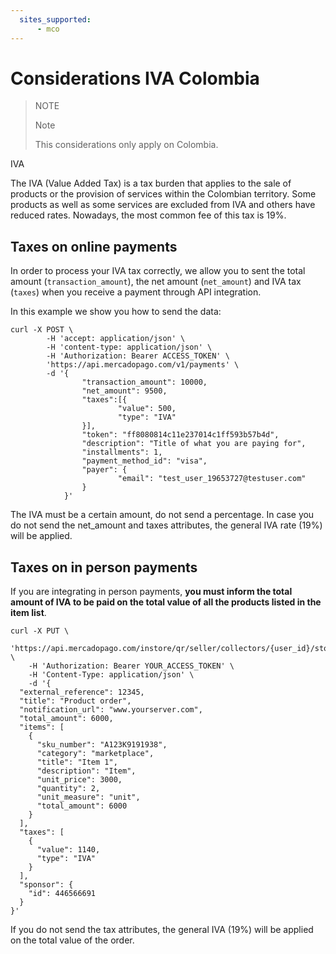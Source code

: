 ```yaml
---
  sites_supported:
      - mco
---
```


# Considerations IVA Colombia

> NOTE
>
> Note
>
> This considerations only apply on Colombia.

IVA

The IVA (Value Added Tax) is a tax burden that applies to the sale of products or the provision of services within the Colombian territory. Some products as well as some services are excluded from IVA and others have reduced rates. Nowadays, the most common fee of this tax is 19%.

## Taxes on online payments

In order to process your IVA tax correctly, we allow you to sent the total amount (`transaction_amount`), the net amount (`net_amount`) and IVA tax (`taxes`) when you receive a payment through API integration.

In this example we show you how to send the data:

```curl
curl -X POST \
        -H 'accept: application/json' \
        -H 'content-type: application/json' \
        -H 'Authorization: Bearer ACCESS_TOKEN' \
        'https://api.mercadopago.com/v1/payments' \
        -d '{
                "transaction_amount": 10000,
                "net_amount": 9500,
                "taxes":[{
                        "value": 500,
                        "type": "IVA"
                }],
                "token": "ff8080814c11e237014c1ff593b57b4d",
                "description": "Title of what you are paying for",
                "installments": 1,
                "payment_method_id": "visa",
                "payer": {
                        "email": "test_user_19653727@testuser.com"
                }
            }'
```

The IVA must be a certain amount, do not send a percentage. In case you do not send the net_amount and taxes attributes, the general IVA rate (19%) will be applied.

## Taxes on in person payments

If you are integrating in person payments, **you must inform the total amount of IVA to be paid on the total value of all the products listed in the item list**.

```curl
curl -X PUT \
    'https://api.mercadopago.com/instore/qr/seller/collectors/{user_id}/stores/{external_store_id}/pos/{external_pos_id}/orders' \
    -H 'Authorization: Bearer YOUR_ACCESS_TOKEN' \
    -H 'Content-Type: application/json' \
    -d '{
  "external_reference": 12345,
  "title": "Product order",
  "notification_url": "www.yourserver.com",
  "total_amount": 6000,
  "items": [
    {
      "sku_number": "A123K9191938",
      "category": "marketplace",
      "title": "Item 1",
      "description": "Item",
      "unit_price": 3000,
      "quantity": 2,
      "unit_measure": "unit",
      "total_amount": 6000
    }
  ],
  "taxes": [
    {
      "value": 1140,
      "type": "IVA"
    }
  ],
  "sponsor": {
    "id": 446566691
  }
}'
```

If you do not send the tax attributes, the general IVA (19%) will be applied on the total value of the order.
